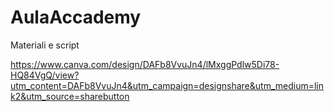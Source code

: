 # AulaAccademy
Materiali e script


https://www.canva.com/design/DAFb8VvuJn4/lMxggPdlw5Di78-HQ84VgQ/view?utm_content=DAFb8VvuJn4&utm_campaign=designshare&utm_medium=link2&utm_source=sharebutton

